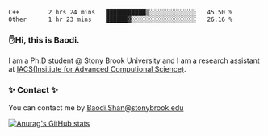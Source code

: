 <!--START_SECTION:waka-->

```text
C++        2 hrs 24 mins   ███████████▒░░░░░░░░░░░░░   45.50 %
Other      1 hr 23 mins    ██████▓░░░░░░░░░░░░░░░░░░   26.16 %
```

<!--END_SECTION:waka-->

### ✋Hi, this is Baodi. 

I am a Ph.D student @ Stony Brook University and I am a research assistant at [IACS(Insitiute for Advanced Computional Science)](https://iacs.stonybrook.edu/).

### ✨ Contact ✨

You can contact me by [Baodi.Shan@stonybrook.edu](mailto:Baodi.Shan@stonybrook.edu)

[![Anurag's GitHub stats](https://github-readme-stats.vercel.app/api?username=lwshanbd&theme=jolly&show_icons=true&count_private=true&include_all_commits=true)](https://github.com/anuraghazra/github-readme-stats)



<!--
**lwshanbd/lwshanbd** is a ✨ _special_ ✨ repository because its `README.md` (this file) appears on your GitHub profile.

Here are some ideas to get you started:

- 🔭 I’m currently working on ...
- 🌱 I’m currently learning ...
- 👯 I’m looking to collaborate on ...
- 🤔 I’m looking for help with ...
- 💬 Ask me about ...
- 📫 How to reach me: ...
- 😄 Pronouns: ...
- ⚡ Fun fact: ...
-->
